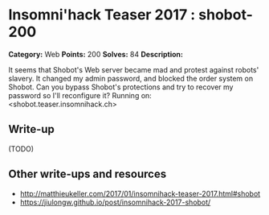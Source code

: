 # Insomni'hack Teaser 2017 : shobot-200

**Category:** Web
**Points:** 200
**Solves:** 84
**Description:**

It seems that Shobot's Web server became mad and protest against robots' slavery. It changed my admin password, and blocked the order system on Shobot.
Can you bypass Shobot's protections and try to recover my password so I'll reconfigure it?
Running on: <shobot.teaser.insomnihack.ch>

## Write-up

(TODO)

## Other write-ups and resources

* http://matthieukeller.com/2017/01/insomnihack-teaser-2017.html#shobot
* https://jiulongw.github.io/post/insomnihack-2017-shobot/
